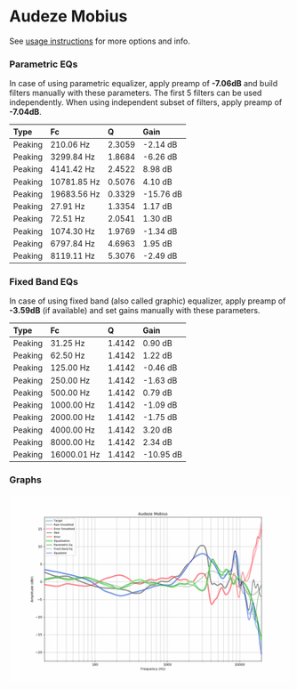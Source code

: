 # Audeze Mobius
See [usage instructions](https://github.com/jaakkopasanen/AutoEq#usage) for more options and info.

### Parametric EQs
In case of using parametric equalizer, apply preamp of **-7.06dB** and build filters manually
with these parameters. The first 5 filters can be used independently.
When using independent subset of filters, apply preamp of **-7.04dB**.

| Type    | Fc          |      Q | Gain      |
|:--------|:------------|:-------|:----------|
| Peaking | 210.06 Hz   | 2.3059 | -2.14 dB  |
| Peaking | 3299.84 Hz  | 1.8684 | -6.26 dB  |
| Peaking | 4141.42 Hz  | 2.4522 | 8.98 dB   |
| Peaking | 10781.85 Hz | 0.5076 | 4.10 dB   |
| Peaking | 19683.56 Hz | 0.3329 | -15.76 dB |
| Peaking | 27.91 Hz    | 1.3354 | 1.17 dB   |
| Peaking | 72.51 Hz    | 2.0541 | 1.30 dB   |
| Peaking | 1074.30 Hz  | 1.9769 | -1.34 dB  |
| Peaking | 6797.84 Hz  | 4.6963 | 1.95 dB   |
| Peaking | 8119.11 Hz  | 5.3076 | -2.49 dB  |

### Fixed Band EQs
In case of using fixed band (also called graphic) equalizer, apply preamp of **-3.59dB**
(if available) and set gains manually with these parameters.

| Type    | Fc          |      Q | Gain      |
|:--------|:------------|:-------|:----------|
| Peaking | 31.25 Hz    | 1.4142 | 0.90 dB   |
| Peaking | 62.50 Hz    | 1.4142 | 1.22 dB   |
| Peaking | 125.00 Hz   | 1.4142 | -0.46 dB  |
| Peaking | 250.00 Hz   | 1.4142 | -1.63 dB  |
| Peaking | 500.00 Hz   | 1.4142 | 0.79 dB   |
| Peaking | 1000.00 Hz  | 1.4142 | -1.09 dB  |
| Peaking | 2000.00 Hz  | 1.4142 | -1.75 dB  |
| Peaking | 4000.00 Hz  | 1.4142 | 3.20 dB   |
| Peaking | 8000.00 Hz  | 1.4142 | 2.34 dB   |
| Peaking | 16000.01 Hz | 1.4142 | -10.95 dB |

### Graphs
![](./Audeze%20Mobius.png)